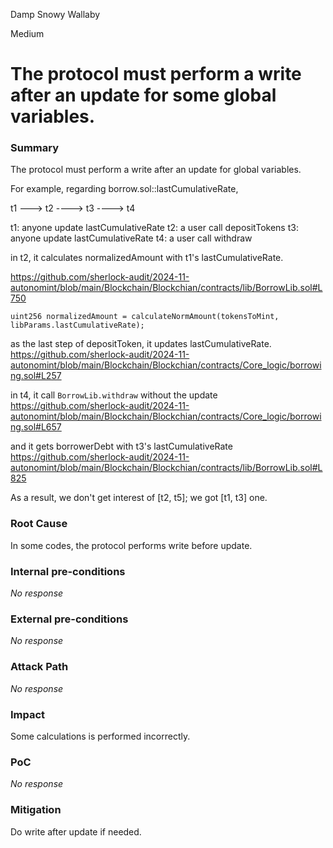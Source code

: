 Damp Snowy Wallaby

Medium

# The protocol must perform a write after an update for some global variables.

### Summary

The protocol must perform a write after an update for global variables.

For example, regarding borrow.sol::lastCumulativeRate,

t1 ---> t2 ----> t3 ----> t4

t1: anyone update lastCumulativeRate 
t2: a user call depositTokens
t3: anyone update lastCumulativeRate 
t4: a user call withdraw

in t2, it calculates normalizedAmount with t1's lastCumulativeRate.

https://github.com/sherlock-audit/2024-11-autonomint/blob/main/Blockchain/Blockchian/contracts/lib/BorrowLib.sol#L750
```solidity
uint256 normalizedAmount = calculateNormAmount(tokensToMint, libParams.lastCumulativeRate);
```

as the last step of depositToken, it updates lastCumulativeRate.
https://github.com/sherlock-audit/2024-11-autonomint/blob/main/Blockchain/Blockchian/contracts/Core_logic/borrowing.sol#L257



in t4, it call `BorrowLib.withdraw` without the update
https://github.com/sherlock-audit/2024-11-autonomint/blob/main/Blockchain/Blockchian/contracts/Core_logic/borrowing.sol#L657

and it gets borrowerDebt with t3's lastCumulativeRate
https://github.com/sherlock-audit/2024-11-autonomint/blob/main/Blockchain/Blockchian/contracts/lib/BorrowLib.sol#L825


As a result, we don't get interest of [t2, t5]; we got [t1, t3] one.

### Root Cause

In some codes, the protocol performs write before update.

### Internal pre-conditions

_No response_

### External pre-conditions

_No response_

### Attack Path

_No response_

### Impact

Some calculations is performed incorrectly.

### PoC

_No response_

### Mitigation

Do write after update if needed.